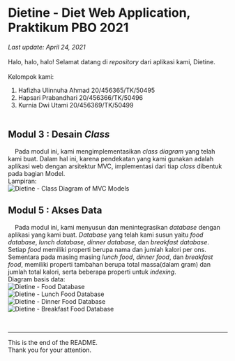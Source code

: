 # Dietine - Diet Web Application, Praktikum PBO 2021
<em>Last update: April 24, 2021</em><br><br>
Halo, halo, halo! Selamat datang di <em>repository</em> dari aplikasi kami, Dietine.
<br><br>
Kelompok kami:<br>
  1. Hafizha Ulinnuha Ahmad 20/456365/TK/50495
  2. Hapsari Prabandhari		20/456366/TK/50496
  3. Kurnia Dwi Utami       20/456369/TK/50499
<br><br>

## Modul 3 : Desain <em>Class</em>
&nbsp;&nbsp;&nbsp;&nbsp;Pada modul ini, kami mengimplementasikan <em>class diagram</em> yang telah kami buat. Dalam hal ini, karena pendekatan yang kami gunakan adalah aplikasi web dengan arsitektur MVC, implementasi dari tiap <em>class</em> dibentuk pada bagian Model.<br>
Lampiran:<br>
![Dietine - Class Diagram of MVC Models](https://user-images.githubusercontent.com/72615421/115948050-4f0f8e00-a4fe-11eb-890b-030b0dbd6dd3.png)

## Modul 5 : Akses Data
&nbsp;&nbsp;&nbsp;&nbsp;Pada modul ini, kami menyusun dan menintegrasikan <em>database</em> dengan aplikasi yang kami buat. <em>Database</em> yang telah kami susun yaitu <em>food database</em>, <em>lunch database</em>, <em>dinner database</em>, dan <em>breakfast database</em>. Setiap <em>food</em> memiliki properti berupa nama dan jumlah kalori per ons. Sementara pada masing masing <em>lunch food</em>, <em>dinner food</em>, dan <em>breakfast food</em>, memiliki properti tambahan berupa total massa(dalam gram) dan jumlah total kalori, serta beberapa properti untuk <em>indexing</em>.<br>
Diagram basis data:<br>
![Dietine - Food Database](https://user-images.githubusercontent.com/75866738/117528029-5d7ba080-affa-11eb-91d2-804a616fc342.jpg)<br>
![Dietine - Lunch Food Database](https://user-images.githubusercontent.com/75866738/117528035-679d9f00-affa-11eb-95b9-34bdb8a63655.jpg)<br>
![Dietine - Dinner Food Database](https://user-images.githubusercontent.com/75866738/117528038-69fff900-affa-11eb-9daf-bc7a259ccb54.jpg)<br>
![Dietine - Breakfast Food Database](https://user-images.githubusercontent.com/75866738/117528040-6bc9bc80-affa-11eb-878a-30d98e54f353.jpg)


<br><hr>
This is the end of the README.<br>
Thank you for your attention.
